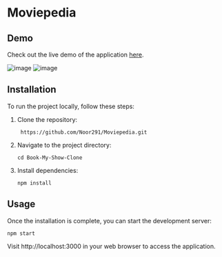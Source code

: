 # Moviepedia

## Demo

Check out the live demo of the application [here](https://moviepedia-noor291.vercel.app/).

![image](https://github.com/Noor291/Moviepedia/assets/78134535/d1f8f2e6-cfac-44c1-a5a1-1f97c1f9cd26)
![image](https://github.com/Noor291/Moviepedia/assets/78134535/8b3fb778-81b8-48e7-9b0b-47d57a7a4bae)

## Installation

To run the project locally, follow these steps:

1. Clone the repository:

   ```
    https://github.com/Noor291/Moviepedia.git
    ```

2. Navigate to the project directory:
   ```
   cd Book-My-Show-Clone
   ```
3. Install dependencies:
   ```
   npm install
   ```

## Usage

Once the installation is complete, you can start the development server:
```
npm start
```
Visit http://localhost:3000 in your web browser to access the application.
